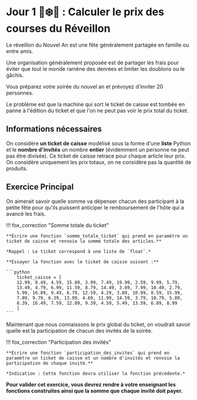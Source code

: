 # Jour 1 🦊❄️🎉 : Calculer le prix des courses du Réveillon

Le réveillon du Nouvel An est une fête généralement partagée en famille ou entre amis.

Une organisation généralement proposée est de partager les frais pour éviter que tout le monde ramène des denrées et limiter les doublons ou le gâchis.

Vous préparez votre soirée du nouvel an et prévoyez d'inviter 20 personnes.

Le problème est que la machine qui sort le ticket de caisse est tombée en panne à l'édition du ticket et que l'on ne peut pas voir le prix total du ticket.

## Informations nécessaires

On considère **un ticket de caisse** modélisé sous la forme d'une **liste** Python et le **nombre d'invités** un nombre **entier** (évidemment un personne ne peut pas être divisée).
Ce ticket de caisse retrace pour chaque article leur prix.
On considère uniquement les prix totaux, on ne considère pas la quantité de produits.

## Exercice Principal

On aimerait savoir quelle somme va dépenser chacun des participant à la petite fête pour qu'ils puissent anticiper le remboursement de l'hôte qui a avancé les frais.


!!! fox_correction "Somme totale du ticket"

    **Écrire une fonction `somme_totale_ticket` qui prend en paramètre un ticket de caisse et renvoie la somme totale des articles.**

    *Rappel : Le ticket correspond à une liste de `float`.*

    **Essayer la fonction avec le ticket de caisse suivant :**

    ```python
        ticket_caisse = [
        12.99, 8.49, 4.59, 15.89, 3.99, 7.49, 19.99, 2.59, 9.99, 5.79,
        13.49, 4.79, 6.99, 11.59, 8.79, 14.49, 3.69, 7.99, 10.49, 2.79,
        5.99, 16.89, 9.49, 6.79, 12.59, 4.29, 3.89, 10.99, 8.59, 15.99,
        7.89, 9.79, 6.39, 13.99, 4.69, 11.99, 14.59, 3.79, 10.79, 5.89,
        8.39, 16.49, 7.59, 12.89, 9.39, 4.59, 5.49, 13.59, 6.89, 8.99
        ]
    ```

Maintenant que nous connaissons le prix global du ticket, on voudrait savoir quelle est la participation de chacun des invités de la soirée.

!!! fox_correction "Participation des invités"

    **Écrire une fonction `participation_des_invites` qui prend en paramètre un ticket de caisse et un nombre d'invités et renvoie la participation de chaque invité.**

    *Indication : Cette fonction devra utiliser la fonction précédente.*

**Pour valider cet exercice, vous devrez rendre à votre enseignant les fonctions construites ainsi que la somme que chaque invité doit payer.**